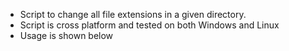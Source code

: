 - Script to change all file extensions in a given directory.
- Script is cross platform and tested on both Windows and Linux
- Usage is shown below

